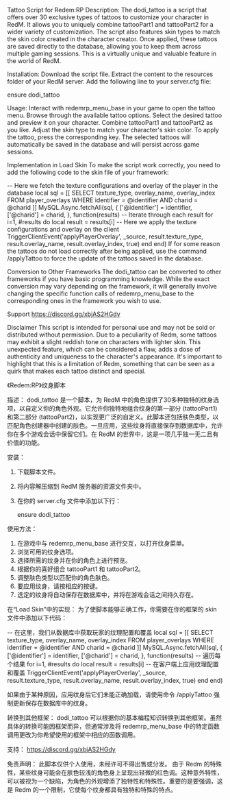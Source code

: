 Tattoo Script for Redem:RP
Description:
The dodi_tattoo is a script that offers over 30 exclusive types of tattoos to customize your character in RedM. It allows you to uniquely combine tattooPart1 and tattooPart2 for a wider variety of customization. The script also features skin types to match the skin color created in the character creator. Once applied, these tattoos are saved directly to the database, allowing you to keep them across multiple gaming sessions. This is a virtually unique and valuable feature in the world of RedM.

Installation:
Download the script file.
Extract the content to the resources folder of your RedM server.
Add the following line to your server.cfg file:

ensure dodi_tattoo

Usage:
Interact with redemrp_menu_base in your game to open the tattoo menu.
Browse through the available tattoo options.
Select the desired tattoo and preview it on your character.
Combine tattooPart1 and tattooPart2 as you like.
Adjust the skin type to match your character's skin color.
To apply the tattoo, press the corresponding key.
The selected tattoos will automatically be saved in the database and will persist across game sessions.

Implementation in Load Skin
To make the script work correctly, you need to add the following code to the skin file of your framework:


-- Here we fetch the texture configurations and overlay of the player in the database
local sql = [[
    SELECT texture_type, overlay_name, overlay_index
    FROM player_overlays
    WHERE identifier = @identifier AND charid = @charid
]]
MySQL.Async.fetchAll(sql, {
    ['@identifier'] = identifier,
    ['@charid'] = charid,
}, function(results)
    -- Iterate through each result
    for i=1, #results do
        local result = results[i]
        -- Here we apply the texture configurations and overlay on the client
        TriggerClientEvent('applyPlayerOverlay', _source, result.texture_type, result.overlay_name, result.overlay_index, true)
    end
end)
If for some reason the tattoos do not load correctly after being applied, use the command /applyTattoo to force the update of the tattoos saved in the database.

Conversion to Other Frameworks
The dodi_tattoo can be converted to other frameworks if you have basic programming knowledge. While the exact conversion may vary depending on the framework, it will generally involve changing the specific function calls of redemrp_menu_base to the corresponding ones in the framework you wish to use.

Support
https://discord.gg/xbjAS2HGdy

Disclaimer
This script is intended for personal use and may not be sold or distributed without permission.
Due to a peculiarity of Redm, some tattoos may exhibit a slight reddish tone on characters with lighter skin. This unexpected feature, which can be considered a flaw, adds a dose of authenticity and uniqueness to the character's appearance. It's important to highlight that this is a limitation of Redm, something that can be seen as a quirk that makes each tattoo distinct and special.


《Redem:RP》纹身脚本

描述：
dodi_tattoo 是一个脚本，为 RedM 中的角色提供了30多种独特的纹身选项，以自定义你的角色外观。它允许你独特地组合纹身的第一部分 (tattooPart1) 和第二部分 (tattooPart2)，以实现更广泛的自定义。此脚本还包括肤色类型，以匹配角色创建器中创建的肤色。一旦应用，这些纹身将直接保存到数据库中，允许你在多个游戏会话中保留它们。在 RedM 的世界中，这是一项几乎独一无二且有价值的功能。

安装：
1. 下载脚本文件。
2. 将内容解压缩到 RedM 服务器的资源文件夹中。
3. 在你的 server.cfg 文件中添加以下行：

   ensure dodi_tattoo

使用方法：
1. 在游戏中与 redemrp_menu_base 进行交互，以打开纹身菜单。
2. 浏览可用的纹身选项。
3. 选择所需的纹身并在你的角色上进行预览。
4. 根据你的喜好组合 tattooPart1 和 tattooPart2。
5. 调整肤色类型以匹配你的角色肤色。
6. 要应用纹身，请按相应的按键。
7. 选定的纹身将自动保存在数据库中，并将在游戏会话之间持久存在。

在“Load Skin”中的实现：
为了使脚本能够正确工作，你需要在你的框架的 skin 文件中添加以下代码：

-- 在这里，我们从数据库中获取玩家的纹理配置和覆盖
local sql = [[
    SELECT texture_type, overlay_name, overlay_index
    FROM player_overlays
    WHERE identifier = @identifier AND charid = @charid
]]
MySQL.Async.fetchAll(sql, {
    ['@identifier'] = identifier,
    ['@charid'] = charid,
}, function(results)
    -- 遍历每个结果
    for i=1, #results do
        local result = results[i]
        -- 在客户端上应用纹理配置和覆盖
        TriggerClientEvent('applyPlayerOverlay', _source, result.texture_type, result.overlay_name, result.overlay_index, true)
    end
end)

如果由于某种原因，应用纹身后它们未能正确加载，请使用命令 /applyTattoo 强制更新保存在数据库中的纹身。

转换到其他框架：
dodi_tattoo 可以根据你的基本编程知识转换到其他框架。虽然具体的转换可能因框架而异，但通常涉及将 redemrp_menu_base 中的特定函数调用更改为你希望使用的框架中相应的函数调用。

支持：
https://discord.gg/xbjAS2HGdy

免责声明：
此脚本仅供个人使用，未经许可不得出售或分发。
由于 Redm 的特殊性，某些纹身可能会在肤色较浅的角色身上呈现出轻微的红色调。这种意外特性，可以被视为一个缺陷，为角色的外观增添了独特性和特殊性。重要的是要强调，这是 Redm 的一个限制，它使每个纹身都具有独特和特殊的特点。